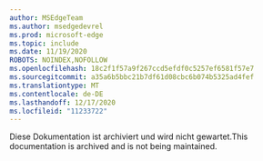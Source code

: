 ```yaml
---
author: MSEdgeTeam
ms.author: msedgedevrel
ms.prod: microsoft-edge
ms.topic: include
ms.date: 11/19/2020
ROBOTS: NOINDEX,NOFOLLOW
ms.openlocfilehash: 18c2f1f57a9f267ccd5efdf0c5257ef6581f57e7
ms.sourcegitcommit: a35a6b5bbc21b7df61d08cbc6b074b5325ad4fef
ms.translationtype: MT
ms.contentlocale: de-DE
ms.lasthandoff: 12/17/2020
ms.locfileid: "11233722"
---
```

<span data-ttu-id="196a3-101">Diese Dokumentation ist archiviert und wird nicht gewartet.</span><span class="sxs-lookup"><span data-stu-id="196a3-101">This documentation is archived and is not being maintained.</span></span>  
